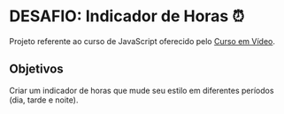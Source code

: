 # DESAFIO: Indicador de Horas ⏰

Projeto referente ao curso de JavaScript oferecido pelo [Curso em Vídeo](https://www.youtube.com/c/CursoemV%C3%ADdeo).

## Objetivos

Criar um indicador de horas que mude seu estilo em diferentes períodos (dia, tarde e noite).
